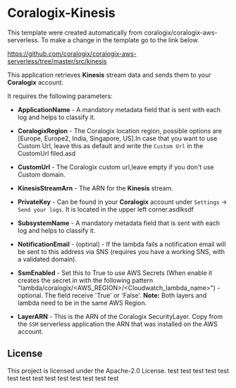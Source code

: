 # Coralogix-Kinesis

This template were created automatically from coralogix/coralogix-aws-serverless.
To make a change in the template go to the link below.

https://github.com/coralogix/coralogix-aws-serverless/tree/master/src/kinesis

This application retrieves **Kinesis** stream data and sends them to your **Coralogix** account.

It requires the following parameters:
* **ApplicationName** - A mandatory metadata field that is sent with each log and helps to classify it.
* **CoralogixRegion** - The Coralogix location region, possible options are [Europe, Europe2, India, Singapore, US].In case that you want to use Custom Url, leave this as default and write the `Custom Url` in the CustomUrl filed.asd
* **CustomUrl** - The Coralogix custom url,leave empty if you don't use Custom domain.
* **KinesisStreamArn** - The ARN for the **Kinesis** stream.
* **PrivateKey** - Can be found in your **Coralogix** account under `Settings` -> `Send your logs`. It is located in the upper left corner.asdlksdf
* **SubsystemName** - A mandatory metadata field that is sent with each log and helps to classify it.
* **NotificationEmail** - (optinal) - If the lambda fails a notification email will be sent to this address via SNS (requires you have a working SNS, with a validated domain).
* **SsmEnabled** - Set this to True to use AWS Secrets  (When enable it creates the secret in with the following pattern "lambda/coralogix/<AWS_REGION>/<Cloudwatch_lambda_name>") - optional. The field receive 'True' or 'False'. 
**Note:** Both layers and lambda need to be in the same AWS Region.

* **LayerARN** - This is the ARN of the Coralogix SecurityLayer. Copy from the ``SSM`` serverless application the ARN that was installed on the AWS account. 

## License

This project is licensed under the Apache-2.0 License.
test
test
test
test
test
test
test
test
test
test
test
test
test
test
